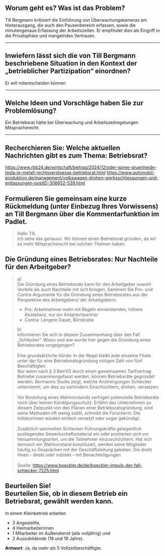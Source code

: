 ## Worum geht es? Was ist das Problem?
Till Bergmann kritisiert die Einführung von Überwachungskameras am Hinterausgang, die auch den Pausenbereich erfassen, sowie die minutengenaue Erfassung der Arbeitszeiten. Er empfindet dies als Eingriff in die Privatsphäre und mangelndes Vertrauen.

---
## Inwiefern lässt sich die von Till Bergmann beschriebene Situation in den Kontext der „betrieblicher Partizipation“ einordnen?
Er will mitentscheiden können

---
## Welche Ideen und Vorschläge haben Sie zur Problemlösung?
Ein Betriebsrat hätte bei Überwachung und Arbeitszeitregelungen Mitspracherecht.

---
## Recherchieren Sie: Welche aktuellen Nachrichten gibt es zum Thema: Betriebsrat?
https://www.rbb24.de/wirtschaft/beitrag/2024/12/oder-spree-gruenheide-tesla-ig-metall-rechtsverstoesse-betriebsrat.html
https://www.automobil-produktion.de/management/volkswagen-drohen-werksschliessungen-und-entlassungen-postID-306652-539.html

## Formulieren Sie gemeinsam eine kurze Rückmeldung (unter Einbezug Ihres Vorwissens) an Till Bergmann über die Kommentarfunktion im Padlet.
> Hallo Till,<br>ich sehe das genauso. Wir können einen Betriebsrat gründen, da wir so mehr Mitspracherecht bei solchen Themen haben.

## Die Gründung eines Betriebsrates: Nur Nachteile für den Arbeitgeber?
> a)<br>
> Die Gründung eines Betriebsrats kann für den Arbeitgeber sowohl Vorteile als auch Nachteile mit sich bringen. Sammeln Sie Pro- und Contra-Argumente für die Gründung eines Betriebsrates aus der Perspektive des Arbeitgebers/ der Arbeitgeberin.
>  - Pro: Arbeitnehmer mehr mit Regeln einverstanden, höhere Akzeptanz, nur ein Ansprechpartner
>  - Contra: Längere Dauer, Bürokratie

>  b)<br>Informieren Sie sich in diesem Zusammenhang über den Fall „Schlecker“. Wieso und wie wurde hier gegen die Gründung eines Betriebsrates vorgegangen? 
> <br><br>Eine grundsätzliche Hürde: In der Regel bleibt jede einzelne Filiale unter der für eine Betriebsratsgründung nötigen Zahl von fünf Beschäftigten. 
> <br>Nur wenn nach § 3 BetrVG durch einen gemeinsamen Tarifvertrag Betriebe zusammengefasst werden, können Betriebsräte gegründet werden. Bormanns Studie zeigt, welche Anstrengungen Schlecker unternimmt, um dies zu verhindern Einschüchtern, drohen, versetzen: 
><br><br>Vor Bestellung eines Wahlvorstands verfügen potenzielle Betriebsräte noch über keinen Kündigungsschutz. Erfährt das Unternehmen zu diesem Zeitpunkt von den Plänen einer Betriebsratsgründung, sind seine Methoden oft wenig subtil, schreibt die Forscherin: Die Initiatorinnen würden einfach versetzt oder sogar gekündigt. 
> <br><br>Zusätzlich sammelten Schlecker-Führungskräfte gelegentlich ausliegendes Gewerkschaftsmaterial ein oder postierten sich vor Versammlungsorten, um die Teilnehmer einzuschüchtern. Hat sich dennoch ein Wahlvorstand konstituiert, werden seine Mitglieder häufig zu Gesprächen mit der Geschäftsleitung gebeten. Die droht ihnen - direkt oder indirekt - mit Benachteiligungen
> <br><br>
Quelle: https://www.boeckler.de/de/boeckler-impuls-der-fall-schlecker-7225.html

## Beurteilen Sie! <br>Beurteilen Sie, ob in diesem Betrieb ein Betriebsrat, gewählt werden kann.
In einem Kleinbetrieb arbeiten
- 3 Angestellte,
- 4 Heimarbeiterinnen
- 1 Mitarbeiter im Außendienst (alle volljährig) und
- 2 Auszubildende (18 und 19 Jahre).

**Antwort**: Ja, da mehr als 5 Vollzeitbeschäftigte.